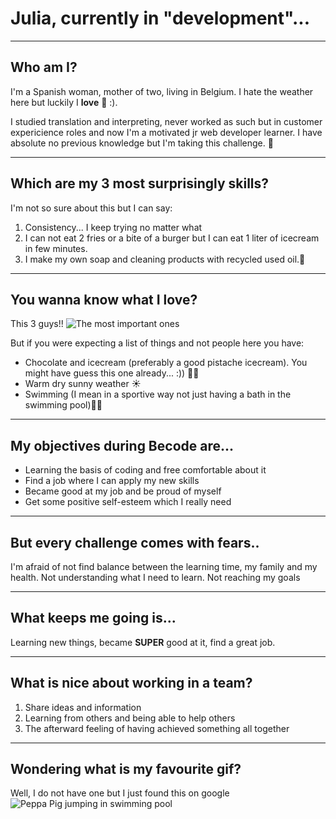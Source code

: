 

# Julia, currently in "development"... 
_________

## Who am I?
I'm a Spanish woman, mother of two, living in Belgium.
I hate the weather here but luckily I **love** 🍫 :). 

I studied translation and interpreting, never worked as such but in customer expericience roles and now I'm a motivated jr web developer learner.
I have absolute no previous knowledge but I'm taking this challenge. 💪
________

## Which are my 3 most surprisingly skills?

I'm not so sure about this but I can say:
1. Consistency... I keep trying no matter what
2. I can not eat 2 fries or a bite of a burger but I can eat 1 liter of icecream in few minutes. 
3. I make my own soap and cleaning products with recycled used oil.🧼
_________

## You wanna know what I love?

This 3 guys!! 
![The most important ones](<picture of the 3 most important.jpg>)

But if you were expecting a list of things and not people here you have:
- Chocolate and icecream (preferably a good pistache icecream). You might have guess this one already... :)) 🍦🍫
- Warm dry sunny weather ☀️
- Swimming (I mean in a sportive way not just having a bath in the swimming pool)🏊‍♀️
______

## My objectives during Becode are...

- Learning the basis of coding and free comfortable about it
- Find a job where I can apply my new skills
- Became good at my job and be proud of myself
- Get some positive self-esteem which I really need
_____

## But every challenge comes with fears..

I'm afraid of not find balance between the learning time, my family and my health.
Not understanding what I need to learn.
Not reaching my goals
_____

## What keeps me going is...

Learning new things, became **SUPER** good at it, find a great job.

_____

## What is nice about working in a team?

1. Share ideas and information
2. Learning from others and being able to help others
3. The afterward feeling of having achieved something all together

_____

## Wondering what is my favourite gif?

Well, I do not have one but I just found this on google
![Peppa Pig jumping in swimming pool](https://i.giphy.com/SUbYGyL0tlTtzglUps.webp)
